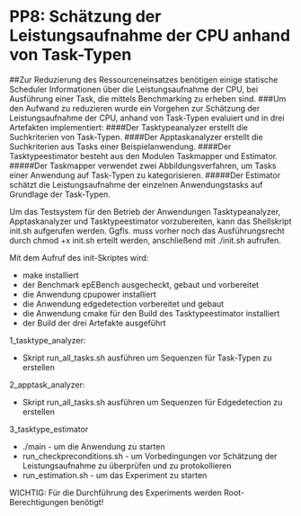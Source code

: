 # PP8: Schätzung der Leistungsaufnahme der CPU anhand von Task-Typen
##Zur Reduzierung des Ressourceneinsatzes benötigen einige statische Scheduler Informationen über die Leistungsaufnahme der CPU, bei Ausführung einer Task, die mittels Benchmarking zu erheben sind. 
###Um den Aufwand zu reduzieren wurde ein Vorgehen zur Schätzung der Leistungsaufnahme der CPU, anhand von Task-Typen evaluiert und in drei Artefakten implementiert: 
####Der Tasktypeanalyzer erstellt die Suchkriterien von Task-Typen. 
####Der Apptaskanalyzer erstellt die Suchkriterien aus Tasks einer  Beispielanwendung. 
####Der Tasktypeestimator besteht aus den Modulen Taskmapper und Estimator. 
#####Der Taskmapper verwendet zwei Abbildungsverfahren, um Tasks einer Anwendung auf Task-Typen zu kategorisieren. 
#####Der Estimator schätzt die Leistungsaufnahme der einzelnen Anwendungstasks auf Grundlage der Task-Typen. 

Um das Testsystem für den Betrieb der Anwendungen Tasktypeanalyzer, Apptaskanalyzer und Tasktypeestimator vorzubereiten, kann das Shellskript init.sh aufgerufen werden. 
Ggfls. muss vorher noch das Ausführungsrecht durch chmod +x init.sh erteilt werden, anschließend mit ./init.sh aufrufen.

Mit dem Aufruf des init-Skriptes wird:
- make installiert
- der Benchmark epEBench ausgecheckt, gebaut und vorbereitet
- die Anwendung cpupower installiert
- die Anwendung edgedetection vorbereitet und gebaut
- die Anwendung cmake für den Build des Tasktypeestimator installiert
- der Build der drei Artefakte ausgeführt

1_tasktype_analyzer:
- Skript run_all_tasks.sh ausführen um Sequenzen für Task-Typen zu erstellen

2_apptask_analyzer:
- Skript run_all_tasks.sh ausführen um Sequenzen für Edgedetection zu erstellen

3_tasktype_estimator
- ./main - um die Anwendung zu starten
- run_checkpreconditions.sh - um Vorbedingungen vor Schätzung der Leistungsaufnahme zu überprüfen und zu protokollieren
- run_estimation.sh - um das Experiment zu starten

WICHTIG: Für die Durchführung des Experiments werden Root-Berechtigungen benötigt!